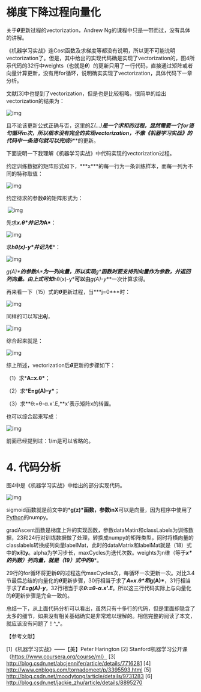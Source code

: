# 梯度下降过程向量化



关于***θ***更新过程的vectorization，Andrew Ng的课程中只是一带而过，没有具体的讲解。

《机器学习实战》连Cost函数及求梯度等都没有说明，所以更不可能说明vectorization了。但是，其中给出的实现代码确是实现了vectorization的，图4所示代码的32行中weights（也就是***θ***）的更新只用了一行代码，直接通过矩阵或者向量计算更新，没有用for循环，说明确实实现了vectorization，具体代码下一章分析。

文献[3]中也提到了vectorization，但是也是比较粗略，很简单的给出vectorization的结果为：

  ![img](https://img-blog.csdn.net/20131113203911984?watermark/2/text/aHR0cDovL2Jsb2cuY3Nkbi5uZXQvZG9uZ3Rpbmd6aGl6aQ==/font/5a6L5L2T/fontsize/400/fill/I0JBQkFCMA==/dissolve/70/gravity/SouthEast)

且不论该更新公式正确与否，这里的**Σ(...)**是一个求和的过程，显然需要一个for语句循环m次，所以根本没有完全的实现vectorization，不像《机器学习实战》的代码中一条语句就可以完成***θ***的更新。

下面说明一下我理解《机器学习实战》中代码实现的vectorization过程。

约定训练数据的矩阵形式如下，***x\***的每一行为一条训练样本，而每一列为不同的特称取值：

![img](https://img-blog.csdn.net/20131113203934875?watermark/2/text/aHR0cDovL2Jsb2cuY3Nkbi5uZXQvZG9uZ3Rpbmd6aGl6aQ==/font/5a6L5L2T/fontsize/400/fill/I0JBQkFCMA==/dissolve/70/gravity/SouthEast)

约定待求的参数***θ***的矩阵形式为：

​     ![img](https://img-blog.csdn.net/20131113203954453?watermark/2/text/aHR0cDovL2Jsb2cuY3Nkbi5uZXQvZG9uZ3Rpbmd6aGl6aQ==/font/5a6L5L2T/fontsize/400/fill/I0JBQkFCMA==/dissolve/70/gravity/SouthEast)

先求***x.θ\***并记为***A\***：

![img](https://img-blog.csdn.net/20131113204012546?watermark/2/text/aHR0cDovL2Jsb2cuY3Nkbi5uZXQvZG9uZ3Rpbmd6aGl6aQ==/font/5a6L5L2T/fontsize/400/fill/I0JBQkFCMA==/dissolve/70/gravity/SouthEast)

求***hθ(x)-y\***并记为***E***：

![img](https://img-blog.csdn.net/20131113204103593?watermark/2/text/aHR0cDovL2Jsb2cuY3Nkbi5uZXQvZG9uZ3Rpbmd6aGl6aQ==/font/5a6L5L2T/fontsize/400/fill/I0JBQkFCMA==/dissolve/70/gravity/SouthEast)

***g(A)\***的参数***A\***为一列向量，所以实现***g\***函数时要支持列向量作为参数，并返回列向量。由上式可知***hθ(x)-y\***可以由***g(A)-y***一次计算求得。

再来看一下（15）式的***θ***更新过程，当***j=0\***时：

![img](https://img-blog.csdn.net/20131113204122000?watermark/2/text/aHR0cDovL2Jsb2cuY3Nkbi5uZXQvZG9uZ3Rpbmd6aGl6aQ==/font/5a6L5L2T/fontsize/400/fill/I0JBQkFCMA==/dissolve/70/gravity/SouthEast)

同样的可以写出***θj***，

![img](https://img-blog.csdn.net/20131113204138093?watermark/2/text/aHR0cDovL2Jsb2cuY3Nkbi5uZXQvZG9uZ3Rpbmd6aGl6aQ==/font/5a6L5L2T/fontsize/400/fill/I0JBQkFCMA==/dissolve/70/gravity/SouthEast)

综合起来就是：

![img](https://img-blog.csdn.net/20131113204152062?watermark/2/text/aHR0cDovL2Jsb2cuY3Nkbi5uZXQvZG9uZ3Rpbmd6aGl6aQ==/font/5a6L5L2T/fontsize/400/fill/I0JBQkFCMA==/dissolve/70/gravity/SouthEast)

综上所述，vectorization后***θ***更新的步骤如下：

（1）求***A=x.θ\***；

（2）求***E=g(A)-y\***；

（3）求**θ:=θ-α.x'.E,**x'表示矩阵x的转置。

也可以综合起来写成：

![img](https://img-blog.csdn.net/20131213085438093)

前面已经提到过：1/m是可以省略的。

# 4. 代码分析

图4中是《机器学习实战》中给出的部分实现代码。

![img](https://img-blog.csdn.net/20131113202512453?watermark/2/text/aHR0cDovL2Jsb2cuY3Nkbi5uZXQvZG9uZ3Rpbmd6aGl6aQ==/font/5a6L5L2T/fontsize/400/fill/I0JBQkFCMA==/dissolve/70/gravity/SouthEast)

 

sigmoid函数就是前文中的***g(z)\***函数，参数**inX**可以是向量，因为程序中使用了[Python](http://lib.csdn.net/base/python)的numpy。

gradAscent函数是梯度上升的实现函数，参数dataMatin和classLabels为训练数据，23和24行对训练数据做了处理，转换成numpy的矩阵类型，同时将横向量的classlabels转换成列向量labelMat，此时的dataMatrix和labelMat就是（18）式中的**x**和**y**。alpha为学习步长，maxCycles为迭代次数。weights为n维（等于***x\***的列数）列向量，就是（19）式中的***θ***。

29行的for循环将更新***θ***的过程迭代maxCycles次，每循环一次更新一次。对比3.4节最后总结的向量化的***θ***更新步骤，30行相当于求了***A=x.θ\***和***g(A)\***，31行相当于求了***E=g(A)-y***，32行相当于求***θ:=θ-α.x'.E***。所以这三行代码实际上与向量化的***θ***更新步骤是完全一致的。

总结一下，从上面代码分析可以看出，虽然只有十多行的代码，但是里面却隐含了太多的细节，如果没有相关基础确实是非常难以理解的。相信完整的阅读了本文，就应该没有问题了！^_^。

 

【参考文献】

[1]《机器学习实战》——【美】Peter Harington
[2] Stanford机器学习公开课（https://www.coursera.org/course/ml）
[3] http://blog.csdn.net/abcjennifer/article/details/7716281
[4] http://www.cnblogs.com/tornadomeet/p/3395593.html
[5] http://blog.csdn.net/moodytong/article/details/9731283
[6] http://blog.csdn.net/jackie_zhu/article/details/8895270